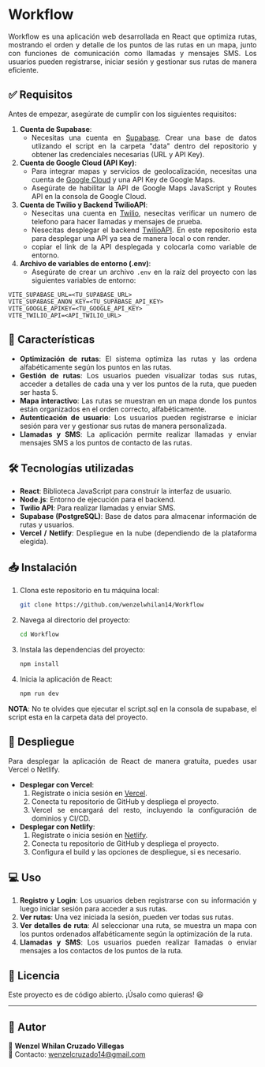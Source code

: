 <div style="text-align: justify;">
 
 # Workflow
 
 Workflow es una aplicación web desarrollada en React que optimiza rutas, mostrando el orden y detalle de los puntos de las rutas en un mapa, junto con funciones de comunicación como llamadas y mensajes SMS. Los usuarios pueden registrarse, iniciar sesión y gestionar sus rutas de manera eficiente.
 
 ## ✅ Requisitos
 
 Antes de empezar, asegúrate de cumplir con los siguientes requisitos:
 
 1. **Cuenta de Supabase**:
    - Necesitas una cuenta en [Supabase](https://supabase.io/). Crear una base de datos utlizando el script en la carpeta "data" dentro del repositorio y obtener las credenciales necesarias (URL y API Key).
 2. **Cuenta de Google Cloud (API Key)**:
    - Para integrar mapas y servicios de geolocalización, necesitas una cuenta de [Google Cloud](https://cloud.google.com/) y una API Key de Google Maps.
    - Asegúrate de habilitar la API de Google Maps JavaScript y Routes API en la consola de Google Cloud.
 3. **Cuenta de Twilio y Backend TwilioAPI**:
    - Nesecitas una cuenta en [Twilio](https://www.twilio.com/en-us), nesecitas verificar un numero de telefono para hacer llamadas y mensajes de prueba.
    - Nesecitas desplegar el backend [TwilioAPI](https://github.com/wenzelwhilan14/TwilioAPI). En este repositorio esta para desplegar una API ya sea de manera local o con render.
    - copiar el link de la API desplegada y colocarla como variable de entorno.
 4. **Archivo de variables de entorno (.env)**:
    - Asegúrate de crear un archivo `.env` en la raíz del proyecto con las siguientes variables de entorno:
 
 ```env
 VITE_SUPABASE_URL=<TU_SUPABASE_URL>
 VITE_SUPABASE_ANON_KEY=<TU_SUPABASE_API_KEY>
 VITE_GOOGLE_APIKEY=<TU_GOOGLE_API_KEY>
 VITE_TWILIO_API=<API_TWILIO_URL>
 ```
 
 ## 🚀 Características
 
 - **Optimización de rutas**: El sistema optimiza las rutas y las ordena alfabéticamente según los puntos en las rutas.
 - **Gestión de rutas**: Los usuarios pueden visualizar todas sus rutas, acceder a detalles de cada una y ver los puntos de la ruta, que pueden ser hasta 5.
 - **Mapa interactivo**: Las rutas se muestran en un mapa donde los puntos están organizados en el orden correcto, alfabéticamente.
 - **Autenticación de usuario**: Los usuarios pueden registrarse e iniciar sesión para ver y gestionar sus rutas de manera personalizada.
 - **Llamadas y SMS**: La aplicación permite realizar llamadas y enviar mensajes SMS a los puntos de contacto de las rutas.
 
 ## 🛠️ Tecnologías utilizadas
 
 - **React**: Biblioteca JavaScript para construir la interfaz de usuario.
 - **Node.js**: Entorno de ejecución para el backend.
 - **Twilio API**: Para realizar llamadas y enviar SMS.
 - **Supabase (PostgreSQL)**: Base de datos para almacenar información de rutas y usuarios.
 - **Vercel / Netlify**: Despliegue en la nube (dependiendo de la plataforma elegida).
 
 ## 📥 Instalación
 
 1. Clona este repositorio en tu máquina local:
 
    ```bash
    git clone https://github.com/wenzelwhilan14/Workflow
    ```
 
 2. Navega al directorio del proyecto:
 
    ```bash
    cd Workflow
    ```
 
 3. Instala las dependencias del proyecto:
 
    ```bash
    npm install
    ```
 
 4. Inicia la aplicación de React:
 
    ```bash
    npm run dev
    ```
 
 **NOTA**: No te olvides que ejecutar el script.sql en la consola de supabase, el script esta en la carpeta data del proyecto.
 
 ## 🚀 Despliegue
 
 Para desplegar la aplicación de React de manera gratuita, puedes usar Vercel o Netlify.
 
 - **Desplegar con Vercel**:
   1. Regístrate o inicia sesión en [Vercel](https://vercel.com).
   2. Conecta tu repositorio de GitHub y despliega el proyecto.
   3. Vercel se encargará del resto, incluyendo la configuración de dominios y CI/CD.
 - **Desplegar con Netlify**:
   1. Regístrate o inicia sesión en [Netlify](https://www.netlify.com).
   2. Conecta tu repositorio de GitHub y despliega el proyecto.
   3. Configura el build y las opciones de despliegue, si es necesario.
 
 ## 💻 Uso
 
 1. **Registro y Login**: Los usuarios deben registrarse con su información y luego iniciar sesión para acceder a sus rutas.
 2. **Ver rutas**: Una vez iniciada la sesión, pueden ver todas sus rutas.
 3. **Ver detalles de ruta**: Al seleccionar una ruta, se muestra un mapa con los puntos ordenados alfabéticamente según la optimización de la ruta.
 4. **Llamadas y SMS**: Los usuarios pueden realizar llamadas o enviar mensajes a los contactos de los puntos de la ruta.
 
 ## 📝 Licencia
 
 Este proyecto es de código abierto. ¡Úsalo como quieras! 😃
 
 ---
 
 ## 📌 Autor
 
 🔹 **Wenzel Whilan Cruzado Villegas**  
 📧 Contacto: [wenzelcruzado14@gmail.com](mailto:wenzelcruzado14@gmail.com)
 
 </div>
